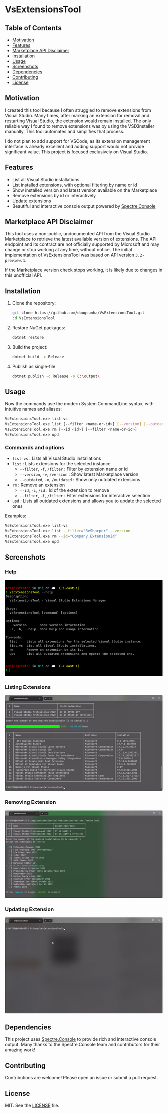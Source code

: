 # VsExtensionsTool

## Table of Contents

- [Motivation](#motivation)
- [Features](#features)
- [Marketplace API Disclaimer](#marketplace-api-disclaimer)
- [Installation](#installation)
- [Usage](#usage)
- [Screenshots](#screenshots)
- [Dependencies](#dependencies)
- [Contributing](#contributing)
- [License](#license)

## Motivation

I created this tool because I often struggled to remove extensions from Visual Studio. Many times, after marking an extension for removal and restarting Visual Studio, the extension would remain installed. The only reliable way I found to remove extensions was by using the VSIXInstaller manually. This tool automates and simplifies that process.

I do not plan to add support for VSCode, as its extension management interface is already excellent and adding support would not provide significant value. This project is focused exclusively on Visual Studio.

## Features

- List all Visual Studio installations
- List installed extensions, with optional filtering by name or id
- Show installed version and latest version available on the Marketplace
- Remove extensions by id or interactively
- Update extensions
- Beautiful and interactive console output powered by [Spectre.Console](https://spectreconsole.net/)

## Marketplace API Disclaimer

This tool uses a non-public, undocumented API from the Visual Studio Marketplace to retrieve the latest available version of extensions. The API endpoint and its contract are not officially supported by Microsoft and may change or stop working at any time, without notice. The initial implementation of VsExtensionsTool was based on API version `3.2-preview.1`.

If the Marketplace version check stops working, it is likely due to changes in this unofficial API.

## Installation

1. Clone the repository:

   ```sh
   git clone https://github.com/dougcunha/VsExtensionsTool.git
   cd VsExtensionsTool
   ```

2. Restore NuGet packages:

   ```sh
   dotnet restore
   ```

3. Build the project:

   ```sh
   dotnet build -c Release
   ```

4. Publish as single-file

    ```sh
    dotnet publish -c Release -o C:\output\
    ```

## Usage

Now the commands use the modern System.CommandLine syntax, with intuitive names and aliases:

```sh
VsExtensionsTool.exe list-vs
VsExtensionsTool.exe list [--filter <name-or-id>] [--version] [--outdated]
VsExtensionsTool.exe rm [--id <id>] [--filter <name-or-id>]
VsExtensionsTool.exe upd
```

### Commands and options

- `list-vs` : Lists all Visual Studio installations
- `list` : Lists extensions for the selected instance
  - `--filter`, `-f`, `/filter` : Filter by extension name or id
  - `--version`, `-v`, `/version` : Show latest Marketplace version
  - `--outdated`, `-o`, `/outdated` : Show only outdated extensions
- `rm` : Remove an extension
  - `--id`, `-i`, `/id` : Id of the extension to remove
  - `--filter`, `-f`, `/filter` : Filter extensions for interactive selection
- `upd` : Lists all outdated extensions and allows you to update the selected ones

Examples:

```sh
VsExtensionsTool.exe list-vs
VsExtensionsTool.exe list --filter="ReSharper" --version
VsExtensionsTool.exe rm --id="Company.ExtensionId"
VsExtensionsTool.exe upd
```

## Screenshots

### Help

![Help](images/help.png)

### Listing Extensions

![Listing Extensions](images/list-extensions.png)

### Removing Extension

![Removing Extension](images/remove-extension.png)

### Updating Extension

![Update Extension](images/update-extension.gif)

## Dependencies

This project uses [Spectre.Console](https://spectreconsole.net/) to provide rich and interactive console output. Many thanks to the Spectre.Console team and contributors for their amazing work!

## Contributing

Contributions are welcome! Please open an issue or submit a pull request.

## License

MIT. See the [LICENSE](LICENSE) file.
